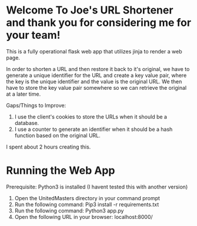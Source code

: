 # Welcome To Joe's URL Shortener and thank you for considering me for your team!

This is a fully operational flask web app that utilizes jinja to render a web page.

In order to shorten a URL and then restore it back to it's original,
we have to generate a unique identifier for the URL and create a key value pair, 
where the key is the unique identifier and the value is the original URL.
We then have to store the key value pair somewhere so we can retrieve the original
at a later time. 

Gaps/Things to Improve:
1. I use the client's cookies to store the URLs when it should be a database. 
2. I use a counter to generate an identifier when it should be a hash function based on the original URL.

I spent about 2 hours creating this.

# Running the Web App
Prerequisite: Python3 is installed (I havent tested this with another version)

1. Open the UnitedMasters directory in your command prompt
2. Run the following command: Pip3 install -r requirements.txt
3. Run the following command: Python3 app.py
4. Open the following URL in your browser: localhost:8000/
